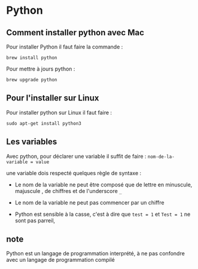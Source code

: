 # Python 

## Comment installer python avec Mac

Pour installer Python il faut faire la commande : 
```
brew install python
```

Pour mettre à jours python : 
```
brew upgrade python
```

## Pour l'installer sur Linux

Pour installer python sur Linux il faut faire : 
```
sudo apt-get install python3
```

## Les variables

Avec python, pour déclarer une variable il suffit de faire : 
`nom-de-la-variable = value`

une variable dois respecté quelques règle de syntaxe :

*   Le nom de la variable ne peut être composé que de lettre en minuscule, majuscule , de chiffres et de l'underscore `_`

*   Le nom de la variable ne peut pas commencer par un chiffre 

*   Python est sensible à la casse, c'est à dire que `test = 1` et `Test = 1` ne sont pas parreil, 

## note 
Python est un langage de programmation interprété, à ne pas confondre avec un langage de programmation compilé 
